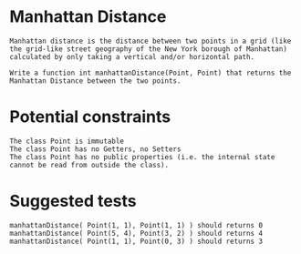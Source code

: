 # Manhattan Distance
	Manhattan distance is the distance between two points in a grid (like the grid-like street geography of the New York borough of Manhattan) 
	calculated by only taking a vertical and/or horizontal path.

	Write a function int manhattanDistance(Point, Point) that returns the Manhattan Distance between the two points.

# Potential constraints
	The class Point is immutable
	The class Point has no Getters, no Setters
	The class Point has no public properties (i.e. the internal state cannot be read from outside the class).

# Suggested tests
	manhattanDistance( Point(1, 1), Point(1, 1) ) should returns 0
	manhattanDistance( Point(5, 4), Point(3, 2) ) should returns 4
	manhattanDistance( Point(1, 1), Point(0, 3) ) should returns 3